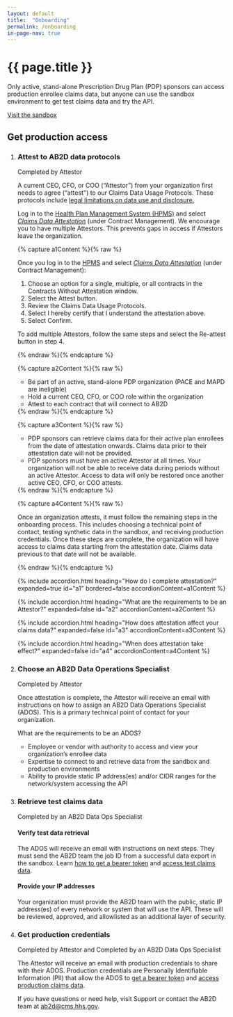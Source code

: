 ```yaml
---
layout: default
title:  "Onboarding"
permalink: /onboarding
in-page-nav: true
---
```


# {{ page.title }}

Only active, stand-alone Prescription Drug Plan (PDP) sponsors can access production enrollee claims data, but anyone can use the sandbox environment to get test claims data and try the API.

<a href="{{ '/how-to-access-test-claims-data' | relative_url }}" class="usa-button margin-bottom-3">Visit the sandbox</a>

## Get production access

<ol class="usa-process-list">
  <li class="usa-process-list__item">
    <h3 class="usa-process-list__heading margin-bottom-2">Attest to AB2D data protocols</h3>
      <span class="usa-tag bg-accent-cool-dark">Completed by Attestor</span>
      <p>
          A current CEO, CFO, or COO  (“Attestor”) from your organization first needs to agree (“attest") to our Claims Data Usage Protocols. These protocols include <a href="https://www.federalregister.gov/documents/2019/04/16/2019-06822/medicare-and-medicaid-programs-policy-and-technical-changes-to-the-medicare-advantage-medicare#page-15745">legal limitations on data use and disclosure.</a>
      </p>
      <p> 
          Log in to the <a href="https://hpms.cms.gov/app/ng/cda/attestations">Health Plan Management System (HPMS)</a> and select <a href="https://hpms.cms.gov/app/ng/cda/attestations"><em>Claims Data Attestation</em></a> (under Contract Management). We encourage you to have multiple Attestors. This prevents gaps in access if Attestors leave the organization.
      </p>
      <div class="padding-top-4"></div>
{% capture a1Content %}{% raw %}
<div>
  <p>
    Once you log in to the <a href="https://hpms.cms.gov/app/ng/cda/attestations">HPMS</a> and select <a href="https://hpms.cms.gov/app/ng/cda/attestations"><em>Claims Data Attestation</em></a> (under Contract Management):
  </p>
  <ol>
    <li>Choose an option for a single, multiple, or all contracts in the Contracts Without Attestation window.</li>
    <li>Select the Attest button.</li>
    <li>Review the Claims Data Usage Protocols.</li>
    <li>Select I hereby certify that I understand the attestation above.</li>
    <li>Select Confirm.</li>
  </ol>
  <p>
    To add multiple Attestors, follow the same steps and select the Re-attest button in step 4.
  </p>
</div>
{% endraw %}{% endcapture %}

{% capture a2Content %}{% raw %}
<ul>
  <li>Be part of an active, stand-alone PDP organization (PACE and MAPD are ineligible)</li>
  <li>Hold a current CEO, CFO, or COO role within the organization</li>
  <li>Attest to each contract that will connect to AB2D</li>
</ul>
{% endraw %}{% endcapture %}

{% capture a3Content %}{% raw %}
<ul>
  <li>
    PDP sponsors can retrieve claims data for their active plan enrollees from the date of attestation onwards. Claims data prior to their attestation date will not be provided.
  </li>
  <li>
    PDP sponsors must have an active Attestor at all times. Your organization will not be able to receive data during periods without an active Attestor. Access to data will only be restored once another active CEO, CFO, or COO attests. 
  </li>
</ul>
{% endraw %}{% endcapture %}

{% capture a4Content %}{% raw %}
<p>
  Once an organization attests, it must follow the remaining steps in the onboarding process. This includes choosing a technical point of contact, testing synthetic data in the sandbox, and receiving production credentials. Once these steps are complete, the organization will have access to claims data starting from the attestation date. Claims data previous to that date will not be available. 
</p>
{% endraw %}{% endcapture %}

{% include accordion.html heading="How do I complete attestation?" expanded=true id="a1" bordered=false accordionContent=a1Content %}

{% include accordion.html heading="What are the requirements to be an Attestor?" expanded=false id="a2" accordionContent=a2Content %}

{% include accordion.html heading="How does attestation affect your claims data?" expanded=false id="a3" accordionContent=a3Content %}

{% include accordion.html heading="When does attestation take effect?" expanded=false id="a4" accordionContent=a4Content %}
  </li>
  <li class="usa-process-list__item">
    <h3 class="usa-process-list__heading margin-bottom-2">Choose an AB2D Data Operations Specialist</h3>
    <span class="usa-tag bg-accent-cool-dark">Completed by Attestor</span>
    <p>
      Once attestation is complete, the Attestor will receive an email with instructions on how to assign an AB2D Data Operations Specialist (ADOS). This is a primary technical point of contact for your organization.
    </p>
    <p>What are the requirements to be an ADOS?</p>
    <ul>
      <li>Employee or vendor with authority to access and view your organization’s enrollee data</li>
      <li>Expertise to connect to and retrieve data from the sandbox and production environments</li>
      <li>Ability to provide static IP address(es) and/or CIDR ranges for the network/system accessing the API</li>
    </ul>
  </li>
  <li class="usa-process-list__item">
    <h3 class="usa-process-list__heading margin-bottom-2">Retrieve test claims data</h3>
    <span class="usa-tag">Completed by an AB2D Data Ops Specialist</span>
    <h4>Verify test data retrieval</h4>
      <p>
        The ADOS will receive an email with instructions on next steps. They must send the AB2D team the job ID from a successful data export in the sandbox. Learn <a href="{{ '/how-to-get-a-bearer-token' | relative_url }}">how to get a bearer token</a> and <a href="{{ '/how-to-access-test-claims-data' | relative_url }}">access test claims data</a>.
      </p>
    <h4>Provide your IP addresses</h4>
      <p>
        Your organization must provide the AB2D team with the public, static IP address(es) of every network or system that will use the API. These will be reviewed, approved, and allowlisted as an additional layer of security.  
      </p>
  </li>
  <li class="usa-process-list__item">
    <h3 class="usa-process-list__heading margin-bottom-2">Get production credentials</h3>
    <span class="usa-tag bg-accent-cool-dark">Completed by Attestor</span>
    <span>and</span>
    <span class="usa-tag">Completed by an AB2D Data Ops Specialist</span>
    <p>
      The Attestor will receive an email with production credentials to share with their ADOS.  Production credentials are Personally Identifiable Information (PII) that allow the ADOS to <a href="{{ '/how-to-get-a-bearer-token' | relative_url }}">get a bearer token</a> and <a href="{{ '/how-to-access-production-claims-data' | relative_url }}">access production claims data</a>.
    </p>
    <p>
      If you have questions or need help, visit Support or contact the AB2D team at <a href="mailto:ab2d@cms.hhs.gov">ab2d@cms.hhs.gov</a>.
    </p>
  </li>
</ol>